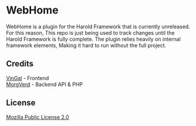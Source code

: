 # WebHome

WebHome is a plugin for the Harold Framework that is currently unreleased. For this reason, This repo is just being used to track changes until the Harold Framework is fully complete. The plugin relies heavily on internal framework elements, Making it hard to run without the full project.

## Credits

[VinGal](https://github.com/vingal0) - Frontend  
[MorgVerd](https://github.com/morgverd) - Backend API & PHP

## License
[Mozilla Public License 2.0](https://choosealicense.com/licenses/mpl-2.0/)